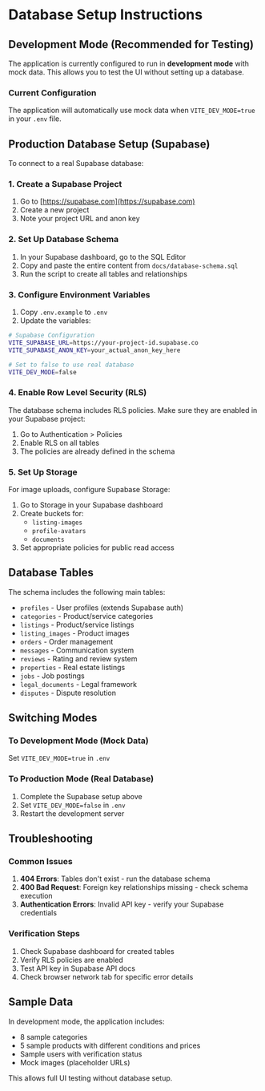 # Database Setup Instructions

## Development Mode (Recommended for Testing)

The application is currently configured to run in **development mode** with mock data. This allows you to test the UI without setting up a database.

### Current Configuration

The application will automatically use mock data when `VITE_DEV_MODE=true` in your `.env` file.

## Production Database Setup (Supabase)

To connect to a real Supabase database:

### 1. Create a Supabase Project

1. Go to [https://supabase.com](https://supabase.com)
2. Create a new project
3. Note your project URL and anon key

### 2. Set Up Database Schema

1. In your Supabase dashboard, go to the SQL Editor
2. Copy and paste the entire content from `docs/database-schema.sql`
3. Run the script to create all tables and relationships

### 3. Configure Environment Variables

1. Copy `.env.example` to `.env`
2. Update the variables:

```bash
# Supabase Configuration
VITE_SUPABASE_URL=https://your-project-id.supabase.co
VITE_SUPABASE_ANON_KEY=your_actual_anon_key_here

# Set to false to use real database
VITE_DEV_MODE=false
```

### 4. Enable Row Level Security (RLS)

The database schema includes RLS policies. Make sure they are enabled in your Supabase project:

1. Go to Authentication > Policies
2. Enable RLS on all tables
3. The policies are already defined in the schema

### 5. Set Up Storage

For image uploads, configure Supabase Storage:

1. Go to Storage in your Supabase dashboard
2. Create buckets for:
   - `listing-images`
   - `profile-avatars` 
   - `documents`
3. Set appropriate policies for public read access

## Database Tables

The schema includes the following main tables:

- `profiles` - User profiles (extends Supabase auth)
- `categories` - Product/service categories
- `listings` - Product/service listings
- `listing_images` - Product images
- `orders` - Order management
- `messages` - Communication system
- `reviews` - Rating and review system
- `properties` - Real estate listings
- `jobs` - Job postings
- `legal_documents` - Legal framework
- `disputes` - Dispute resolution

## Switching Modes

### To Development Mode (Mock Data)
Set `VITE_DEV_MODE=true` in `.env`

### To Production Mode (Real Database)
1. Complete the Supabase setup above
2. Set `VITE_DEV_MODE=false` in `.env`
3. Restart the development server

## Troubleshooting

### Common Issues

1. **404 Errors**: Tables don't exist - run the database schema
2. **400 Bad Request**: Foreign key relationships missing - check schema execution
3. **Authentication Errors**: Invalid API key - verify your Supabase credentials

### Verification Steps

1. Check Supabase dashboard for created tables
2. Verify RLS policies are enabled
3. Test API key in Supabase API docs
4. Check browser network tab for specific error details

## Sample Data

In development mode, the application includes:
- 8 sample categories
- 5 sample products with different conditions and prices
- Sample users with verification status
- Mock images (placeholder URLs)

This allows full UI testing without database setup.
